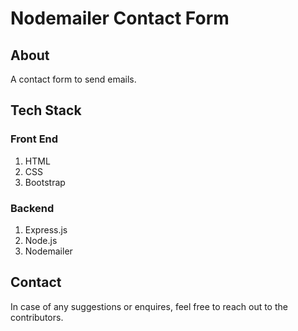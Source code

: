 # Nodemailer Contact Form

## About
A contact form to send emails.

## Tech Stack

### Front End
1. HTML 
2. CSS
3. Bootstrap

### Backend
1. Express.js
2. Node.js
3. Nodemailer

## Contact
In case of any suggestions or enquires, feel free to reach out to the contributors.
